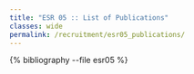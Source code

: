 ```yaml
---
title: "ESR 05 :: List of Publications"
classes: wide
permalink: /recruitment/esr05_publications/
---
```

{% bibliography --file esr05 %}